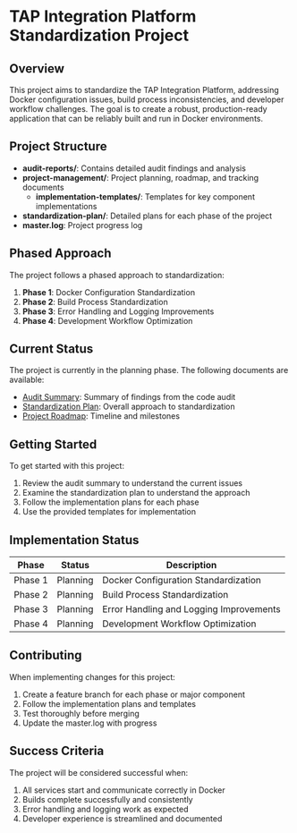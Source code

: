 # TAP Integration Platform Standardization Project

## Overview

This project aims to standardize the TAP Integration Platform, addressing Docker configuration issues, build process inconsistencies, and developer workflow challenges. The goal is to create a robust, production-ready application that can be reliably built and run in Docker environments.

## Project Structure

- **audit-reports/**: Contains detailed audit findings and analysis
- **project-management/**: Project planning, roadmap, and tracking documents
  - **implementation-templates/**: Templates for key component implementations
- **standardization-plan/**: Detailed plans for each phase of the project
- **master.log**: Project progress log

## Phased Approach

The project follows a phased approach to standardization:

1. **Phase 1**: Docker Configuration Standardization
2. **Phase 2**: Build Process Standardization
3. **Phase 3**: Error Handling and Logging Improvements
4. **Phase 4**: Development Workflow Optimization

## Current Status

The project is currently in the planning phase. The following documents are available:

- [Audit Summary](./project-management/audit-summary.md): Summary of findings from the code audit
- [Standardization Plan](./standardization-plan/standardization-plan.md): Overall approach to standardization
- [Project Roadmap](./project-management/project-roadmap.md): Timeline and milestones

## Getting Started

To get started with this project:

1. Review the audit summary to understand the current issues
2. Examine the standardization plan to understand the approach
3. Follow the implementation plans for each phase
4. Use the provided templates for implementation

## Implementation Status

| Phase | Status | Description |
|-------|--------|-------------|
| Phase 1 | Planning | Docker Configuration Standardization |
| Phase 2 | Planning | Build Process Standardization |
| Phase 3 | Planning | Error Handling and Logging Improvements |
| Phase 4 | Planning | Development Workflow Optimization |

## Contributing

When implementing changes for this project:

1. Create a feature branch for each phase or major component
2. Follow the implementation plans and templates
3. Test thoroughly before merging
4. Update the master.log with progress

## Success Criteria

The project will be considered successful when:

1. All services start and communicate correctly in Docker
2. Builds complete successfully and consistently
3. Error handling and logging work as expected
4. Developer experience is streamlined and documented